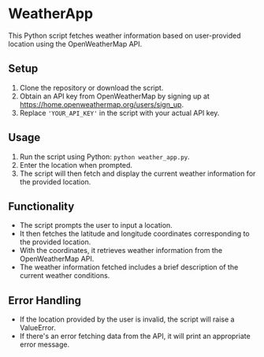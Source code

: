 # WeatherApp

This Python script fetches weather information based on user-provided location using the OpenWeatherMap API.



## Setup

1. Clone the repository or download the script.
2. Obtain an API key from OpenWeatherMap by signing up at https://home.openweathermap.org/users/sign_up.
3. Replace `'YOUR_API_KEY'` in the script with your actual API key.

## Usage

1. Run the script using Python: `python weather_app.py`.
2. Enter the location when prompted.
3. The script will then fetch and display the current weather information for the provided location.

## Functionality

- The script prompts the user to input a location.
- It then fetches the latitude and longitude coordinates corresponding to the provided location.
- With the coordinates, it retrieves weather information from the OpenWeatherMap API.
- The weather information fetched includes a brief description of the current weather conditions.

## Error Handling

- If the location provided by the user is invalid, the script will raise a ValueError.
- If there's an error fetching data from the API, it will print an appropriate error message.



